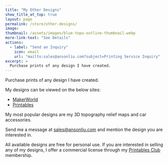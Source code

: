 ```yaml
---
title: "My Other Designs"
show_title_at_top: true
layout: page
permalink: /store/other-designs/
image:
thumbnail: /assets/images/blue-topo-outline-thumbnail.webp
more-link-text: "See Details"
actions:
  - label: "Send an Inquiry"
    icon: email
    url: "mailto:sales@ansonliu.com?subject=Printing Service Inquiry"
excerpt: >
  Purchase prints of any design I have created. 
---
```


Purchase prints of any design I have created.

My designs can be viewed on the below sites:

- [MakerWorld](https://makerworld.com/en/@ansonl)
- [Printables](https://www.printables.com/@ansonl/)

My most popular designs are my 3D topography relief maps and car accessories.

Send me a message at [sales@ansonliu.com](mailto:sales@ansonliu.com) and mention the design you are interested in.

All available designs are free for personal use. If you are interested in selling any of my designs, I offer a commercial license through my [Printables Club](https://www.printables.com/@ansonl/) membership.
